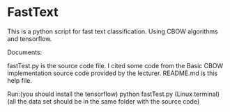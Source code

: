 # FastText

This is a python script for fast text classification. Using CBOW algorithms and tensorflow.


Documents:

fastTest.py is the source code file. I cited some code from the Basic CBOW implementation source code provided by the lecturer.
README.md is this help file.

Run:(you should install the tensorflow)
python fastTest.py    (Linux terminal) (all the data set should be in the same folder with the source code)
